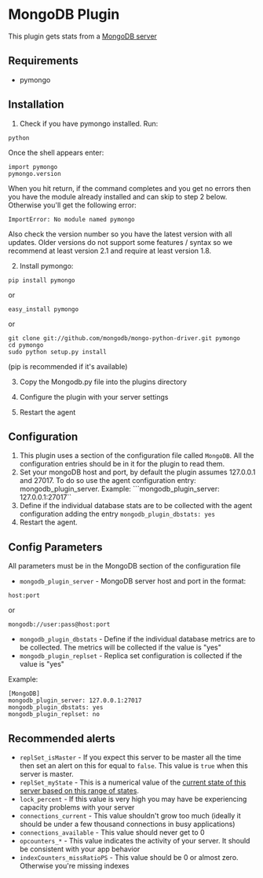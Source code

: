 MongoDB Plugin
===

This plugin gets stats from a [MongoDB server](http://www.mongodb.com)

Requirements
---
* pymongo

Installation
---
1. Check if you have pymongo installed. Run:
```
python
```
Once the shell appears enter:
```
import pymongo
pymongo.version
```
When you hit return, if the command completes and you get no errors then you have the module already installed and can skip to step 2 below.
Otherwise you'll get the following error:
```
ImportError: No module named pymongo
```
Also check the version number so you have the latest version with all updates. Older versions do not support some features / syntax so we recommend at least version 2.1 and require at least version 1.8.

2. Install pymongo:
```
pip install pymongo
```
or
```
easy_install pymongo
```
or
```
git clone git://github.com/mongodb/mongo-python-driver.git pymongo
cd pymongo
sudo python setup.py install
```
(pip is recommended if it's available)

3. Copy the Mongodb.py file into the plugins directory

4. Configure the plugin with your server settings

5. Restart the agent

Configuration
---
1. This plugin uses a section of the configuration file called ```MongoDB```. All the configuration entries should be in it for the plugin to read them.
2. Set your mongoDB host and port, by default the plugin assumes 127.0.0.1 and 27017. To do so use the agent configuration entry: mongodb_plugin_server.
Example: ```mongodb_plugin_server: 127.0.0.1:27017``
3. Define if the individual database stats are to be collected with the agent configuration adding the entry ```mongodb_plugin_dbstats: yes```
4. Restart the agent.

Config Parameters
---
All parameters must be in the MongoDB section of the configuration file
* `mongodb_plugin_server` - MongoDB server host and port in the format:
```
host:port
```
or
```
mongodb://user:pass@host:port
```
* `mongodb_plugin_dbstats` - Define if the individual database metrics are to be collected. The metrics will be collected if the value is "yes"
* `mongodb_plugin_replset` - Replica set configuration is collected if the value is "yes"

Example:

```
[MongoDB]
mongodb_plugin_server: 127.0.0.1:27017
mongodb_plugin_dbstats: yes
mongodb_plugin_replset: no
```

Recommended alerts
---
* `replSet_isMaster` - If you expect this server to be master all the time then set an alert on this for equal to `false`. This value is `true` when this server is master.
* `replSet_myState` - This is a numerical value of the [current state of this server based on this range of states](http://docs.mongodb.org/manual/reference/replica-states/).
* `lock_percent` - If this value is very high you may have be experiencing capacity problems with your server
* `connections_current` - This value shouldn't grow too much (ideally it should be under a few thousand connections in busy applications)
* `connections_available` - This value should never get to 0
* `opcounters_*` - This value indicates the activity of your server. It should be consistent with your app behavior
* `indexCounters_missRatioPS` - This value should be 0 or almost zero. Otherwise you're missing indexes
